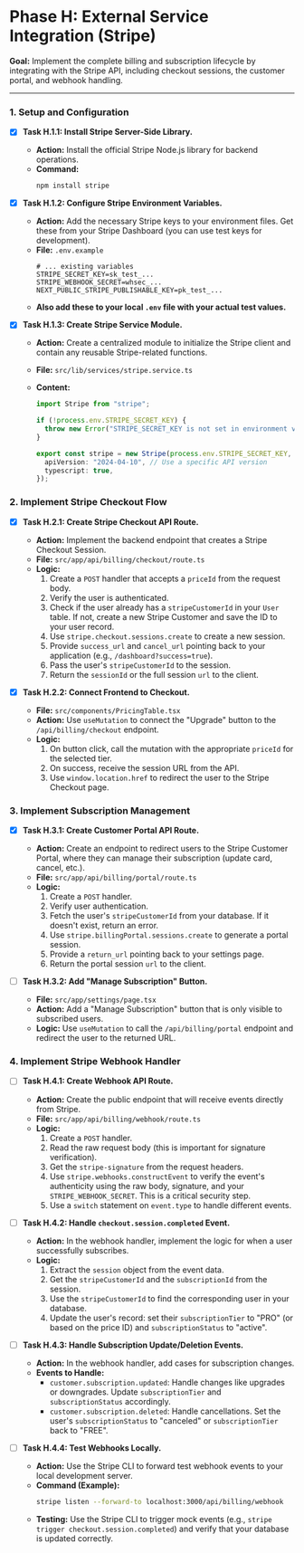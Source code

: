 # Phase H: External Service Integration (Stripe)

**Goal:** Implement the complete billing and subscription lifecycle by integrating with the Stripe API, including checkout sessions, the customer portal, and webhook handling.

---

### 1. Setup and Configuration

- [x] **Task H.1.1: Install Stripe Server-Side Library.**

  - **Action:** Install the official Stripe Node.js library for backend operations.
  - **Command:**
    ```bash
    npm install stripe
    ```

- [x] **Task H.1.2: Configure Stripe Environment Variables.**

  - **Action:** Add the necessary Stripe keys to your environment files. Get these from your Stripe Dashboard (you can use test keys for development).
  - **File:** `.env.example`
    ```properties
    # ... existing variables
    STRIPE_SECRET_KEY=sk_test_...
    STRIPE_WEBHOOK_SECRET=whsec_...
    NEXT_PUBLIC_STRIPE_PUBLISHABLE_KEY=pk_test_...
    ```
  - **Also add these to your local `.env` file with your actual test values.**

- [x] **Task H.1.3: Create Stripe Service Module.**

  - **Action:** Create a centralized module to initialize the Stripe client and contain any reusable Stripe-related functions.
  - **File:** `src/lib/services/stripe.service.ts`
  - **Content:**

    ```typescript
    import Stripe from "stripe";

    if (!process.env.STRIPE_SECRET_KEY) {
      throw new Error("STRIPE_SECRET_KEY is not set in environment variables.");
    }

    export const stripe = new Stripe(process.env.STRIPE_SECRET_KEY, {
      apiVersion: "2024-04-10", // Use a specific API version
      typescript: true,
    });
    ```

### 2. Implement Stripe Checkout Flow

- [x] **Task H.2.1: Create Stripe Checkout API Route.**

  - **Action:** Implement the backend endpoint that creates a Stripe Checkout Session.
  - **File:** `src/app/api/billing/checkout/route.ts`
  - **Logic:**
    1.  Create a `POST` handler that accepts a `priceId` from the request body.
    2.  Verify the user is authenticated.
    3.  Check if the user already has a `stripeCustomerId` in your `User` table. If not, create a new Stripe Customer and save the ID to your user record.
    4.  Use `stripe.checkout.sessions.create` to create a new session.
    5.  Provide `success_url` and `cancel_url` pointing back to your application (e.g., `/dashboard?success=true`).
    6.  Pass the user's `stripeCustomerId` to the session.
    7.  Return the `sessionId` or the full session `url` to the client.

- [x] **Task H.2.2: Connect Frontend to Checkout.**
  - **File:** `src/components/PricingTable.tsx`
  - **Action:** Use `useMutation` to connect the "Upgrade" button to the `/api/billing/checkout` endpoint.
  - **Logic:**
    1.  On button click, call the mutation with the appropriate `priceId` for the selected tier.
    2.  On success, receive the session URL from the API.
    3.  Use `window.location.href` to redirect the user to the Stripe Checkout page.

### 3. Implement Subscription Management

- [x] **Task H.3.1: Create Customer Portal API Route.**

  - **Action:** Create an endpoint to redirect users to the Stripe Customer Portal, where they can manage their subscription (update card, cancel, etc.).
  - **File:** `src/app/api/billing/portal/route.ts`
  - **Logic:**
    1.  Create a `POST` handler.
    2.  Verify user authentication.
    3.  Fetch the user's `stripeCustomerId` from your database. If it doesn't exist, return an error.
    4.  Use `stripe.billingPortal.sessions.create` to generate a portal session.
    5.  Provide a `return_url` pointing back to your settings page.
    6.  Return the portal session `url` to the client.

- [ ] **Task H.3.2: Add "Manage Subscription" Button.**
  - **File:** `src/app/settings/page.tsx`
  - **Action:** Add a "Manage Subscription" button that is only visible to subscribed users.
  - **Logic:** Use `useMutation` to call the `/api/billing/portal` endpoint and redirect the user to the returned URL.

### 4. Implement Stripe Webhook Handler

- [ ] **Task H.4.1: Create Webhook API Route.**

  - **Action:** Create the public endpoint that will receive events directly from Stripe.
  - **File:** `src/app/api/billing/webhook/route.ts`
  - **Logic:**
    1.  Create a `POST` handler.
    2.  Read the raw request body (this is important for signature verification).
    3.  Get the `stripe-signature` from the request headers.
    4.  Use `stripe.webhooks.constructEvent` to verify the event's authenticity using the raw body, signature, and your `STRIPE_WEBHOOK_SECRET`. This is a critical security step.
    5.  Use a `switch` statement on `event.type` to handle different events.

- [ ] **Task H.4.2: Handle `checkout.session.completed` Event.**

  - **Action:** In the webhook handler, implement the logic for when a user successfully subscribes.
  - **Logic:**
    1.  Extract the `session` object from the event data.
    2.  Get the `stripeCustomerId` and the `subscriptionId` from the session.
    3.  Use the `stripeCustomerId` to find the corresponding user in your database.
    4.  Update the user's record: set their `subscriptionTier` to "PRO" (or based on the price ID) and `subscriptionStatus` to "active".

- [ ] **Task H.4.3: Handle Subscription Update/Deletion Events.**

  - **Action:** In the webhook handler, add cases for subscription changes.
  - **Events to Handle:**
    - `customer.subscription.updated`: Handle changes like upgrades or downgrades. Update `subscriptionTier` and `subscriptionStatus` accordingly.
    - `customer.subscription.deleted`: Handle cancellations. Set the user's `subscriptionStatus` to "canceled" or `subscriptionTier` back to "FREE".

- [ ] **Task H.4.4: Test Webhooks Locally.**
  - **Action:** Use the Stripe CLI to forward test webhook events to your local development server.
  - **Command (Example):**
    ```bash
    stripe listen --forward-to localhost:3000/api/billing/webhook
    ```
  - **Testing:** Use the Stripe CLI to trigger mock events (e.g., `stripe trigger checkout.session.completed`) and verify that your database is updated correctly.
